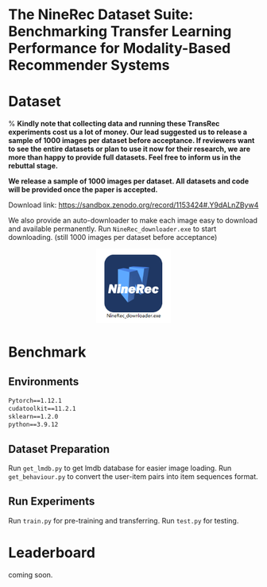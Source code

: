 # The NineRec Dataset Suite: Benchmarking Transfer Learning Performance for Modality-Based Recommender Systems


# Dataset
% **Kindly note that collecting data and running these TransRec experiments cost us a lot of money. Our lead suggested us to release a sample of 1000 images per dataset before acceptance. If reviewers want to see the entire datasets or plan to use it now for their research, we are more than happy to provide full datasets. Feel free to inform us in the rebuttal stage.**

**We release a sample of 1000 images per dataset. All datasets and code will be provided once the paper is accepted.**

Download link: https://sandbox.zenodo.org/record/1153424#.Y9dALnZByw4

We also provide an auto-downloader to make each image easy to download and available permanently. Run `NineRec_downloader.exe` to start downloading. (still 1000 images per dataset before acceptance)

<div align=center><img width="150" src="https://github.com/anonymous-ninerec/NineRec/blob/main/Downloader/example_image.png"/></div>

# Benchmark
## Environments
```
Pytorch==1.12.1
cudatoolkit==11.2.1
sklearn==1.2.0
python==3.9.12
```
## Dataset Preparation
Run `get_lmdb.py` to get lmdb database for easier image loading. Run `get_behaviour.py` to convert the user-item pairs into item sequences format.
## Run Experiments
Run `train.py` for pre-training and transferring. Run `test.py` for testing.

# Leaderboard
coming soon.
